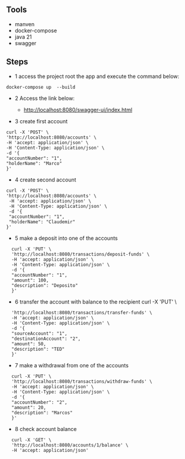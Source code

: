 ## Tools
- manven
- docker-compose
- java 21
- swagger

## Steps
- 1 access the project root the app and execute the command below:
```
docker-compose up  --build
```

- 2 Access the link below:
    * [http://localhost:8080/swagger-ui/index.html](http://localhost:8080/swagger-ui/index.html)


- 3 create first account
```  
curl -X 'POST' \
'http://localhost:8080/accounts' \
-H 'accept: application/json' \
-H 'Content-Type: application/json' \
-d '{
"accountNumber": "1",
"holderName": "Marco"
}'
```

- 4 create second account

```  
curl -X 'POST' \
'http://localhost:8080/accounts' \
 -H 'accept: application/json' \
 -H 'Content-Type: application/json' \
 -d '{
 "accountNumber": "1",
 "holderName": "Claudemir"
}'
``` 

- 5 make a deposit into one of the accounts

``` 
  curl -X 'PUT' \
  'http://localhost:8080/transactions/deposit-funds' \
  -H 'accept: application/json' \
  -H 'Content-Type: application/json' \
  -d '{
  "accountNumber": "1",
  "amount": 100,
  "description": "Deposito"
  }'
``` 

- 6 transfer the account with balance to the recipient
  curl -X 'PUT' \

``` 
  'http://localhost:8080/transactions/transfer-funds' \
  -H 'accept: application/json' \
  -H 'Content-Type: application/json' \
  -d '{
  "sourceAccount": "1",
  "destinationAccount": "2",
  "amount": 50,
  "description": "TED"
  }'
``` 

- 7 make a withdrawal from one of the accounts

```
  curl -X 'PUT' \
  'http://localhost:8080/transactions/withdraw-funds' \
  -H 'accept: application/json' \
  -H 'Content-Type: application/json' \
  -d '{
  "accountNumber": "2",
  "amount": 20,
  "description": "Marcos"
  }'
``` 

- 8 check account balance

``` 
  curl -X 'GET' \
  'http://localhost:8080/accounts/1/balance' \
  -H 'accept: application/json'
``` 